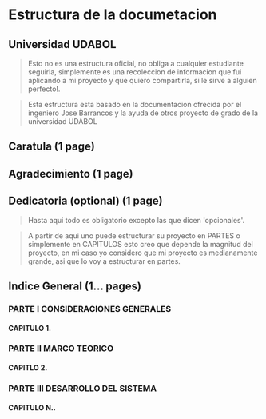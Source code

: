 # Estructura de la documetacion
## Universidad UDABOL

> Esto no es una estructura oficial, no obliga a cualquier estudiante seguirla, simplemente es una recoleccion de informacion que fui aplicando a mi proyecto y que quiero compartirla, si le sirve a alguien perfecto!. 

> Esta estructura esta basado en la documentacion ofrecida por el ingeniero Jose Barrancos y la ayuda de otros proyecto de grado de la universidad UDABOL

## Caratula (1 page) 
## Agradecimiento (1 page)
## Dedicatoria (optional) (1 page)
> Hasta aqui todo es obligatorio excepto las que dicen 'opcionales'.

> A partir de aqui uno puede estructurar su proyecto en PARTES o simplemente en CAPITULOS esto creo que depende la magnitud del proyecto, en mi caso yo considero que mi proyecto es medianamente grande, asi que lo voy a estructurar en partes.

## Indice General (1... pages)

### PARTE I CONSIDERACIONES GENERALES

#### CAPITULO 1.

### PARTE II MARCO TEORICO

#### CAPITLO 2.

### PARTE III DESARROLLO DEL SISTEMA
#### CAPITULO N..






